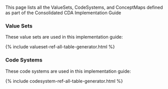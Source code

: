 
This page lists all the ValueSets, CodeSystems, and ConceptMaps defined as part of the Consolidated CDA Implementation Guide

### Value Sets

These value sets are used in this implementation guide:

{% include valueset-ref-all-table-generator.html %}

### Code Systems

These code systems are used in this implementation guide:

{% include codesystem-ref-all-table-generator.html %}